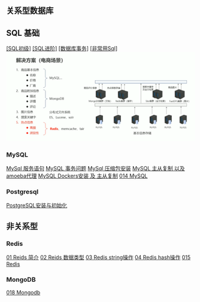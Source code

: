 ## 关系型数据库
## SQL 基础
[[SQL初级]](SQL初级.md)
[[SQL进阶]](SQL进阶.md)
[[数据库事务]](数据库事务.md)
[[非常用Sql]](非常用Sql.md)
![数据服务](./数据服务.png)
### MySQL
[MySql 服务语句](MySQL/MySql%20服务语句.md)
[MySQL 事务问题](MySQL/MySQL%20事务问题.md)
[MySql 压缩包安装](MySQL/MySql%20压缩包安装.md)
[MySQL 主从复制 以及 amoeba代理](MySQL/MySQL主从复制以及Amoeba代理.md)
[MySQL Dockers安装 及 主从复制](MySQL/MySQL%20Dockers安装及主从复制.md)
[014 MySQL](MySQL/014%20MySQL.md)

### Postgresql
[PostgreSQL安装与初始化](PostgreSQL/PostgreSQL安装与初始化.md)

## 非关系型
### Redis
[01 Reids 简介](Redis/01%20Reids简介.md)
[02 Reids 数据类型](Redis/02%20Reids数据类型.md)
[03 Redis string操作](Redis/03%20RedisString操作.md)
[04 Redis hash操作](Redis/04%20RedisHash操作.md)
[015 Redis](Redis/015%20Redis.md)

### MongoDB
[018 Mongodb](018%20Mongodb.md)